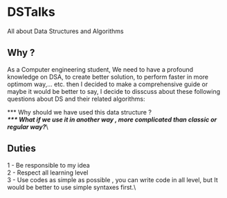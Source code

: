 # DSTalks
All about Data Structures and Algorithms

## Why ?

As a Computer engineering student, We need to have a profound knowledge on DSA, to create better solution, to perform faster in more optimom way,... etc. then I decided to make a comprehensive guide or maybe it would be better to say, I decide to disscuss about these following questions about DS and their related algorithms:

*** Why should we have used this data structure ?***\
*** What if we use it in another way , more complicated than classic or regular way?***\

## Duties
1 - Be responsible to my idea\
2 - Respect all learning level\
3 - Use codes as simple as possible , you can write code in all level, but It would be better to use simple syntaxes first.\
